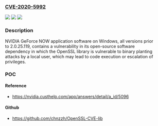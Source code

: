 ### [CVE-2020-5992](https://cve.mitre.org/cgi-bin/cvename.cgi?name=CVE-2020-5992)
![](https://img.shields.io/static/v1?label=Product&message=NVIDIA%20GeForce%20NOW%20Application&color=blue)
![](https://img.shields.io/static/v1?label=Version&message=n%2Fa&color=blue)
![](https://img.shields.io/static/v1?label=Vulnerability&message=code%20execution%2C%20escalation%20of%20privileges&color=brighgreen)

### Description

NVIDIA GeForce NOW application software on Windows, all versions prior to 2.0.25.119, contains a vulnerability in its open-source software dependency in which the OpenSSL library is vulnerable to binary planting attacks by a local user, which may lead to code execution or escalation of privileges.

### POC

#### Reference
- https://nvidia.custhelp.com/app/answers/detail/a_id/5096

#### Github
- https://github.com/chnzzh/OpenSSL-CVE-lib


